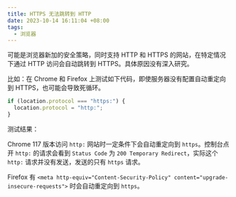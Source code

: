 ```yaml
---
title: HTTPS 无法跳转到 HTTP
date: 2023-10-14 16:11:04 +08:00
tags:
  - 浏览器
---
```


可能是浏览器新加的安全策略，同时支持 HTTP 和 HTTPS 的网站，在特定情况下通过 HTTP 访问会自动跳转到 HTTPS。具体原因没有深入研究。

比如：在 Chrome 和 Firefox 上测试如下代码，即使服务器没有配置自动重定向到 HTTPS，也可能会导致死循环。

```js
if (location.protocol === "https:") {
  location.protocol = "http:";
}
```

测试结果：

Chrome 117 版本访问 `http:` 网站时一定条件下会自动重定向到 `https`。控制台点开 `http:` 的请求会看到 `Status Code` 为 `200 Temporary Redirect`，实际这个 `http:` 请求并没有发送，发送的只有 `https` 请求。

Firefox 有 `<meta http-equiv="Content-Security-Policy" content="upgrade-insecure-requests">` 时会自动重定向到 `https`。
